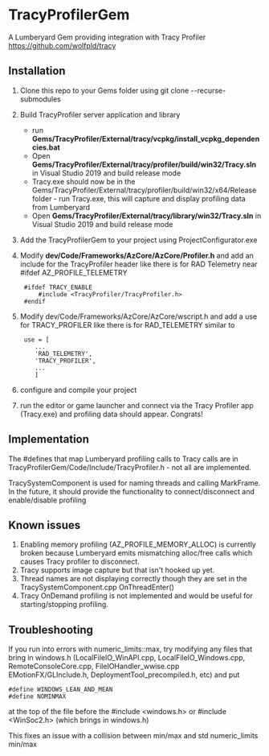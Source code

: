 # TracyProfilerGem
A Lumberyard Gem providing integration with Tracy Profiler https://github.com/wolfpld/tracy


## Installation
1. Clone this repo to your Gems folder using git clone --recurse-submodules <repository url>
2. Build TracyProfiler server application and library
   
   - run **Gems/TracyProfiler/External/tracy/vcpkg/install_vcpkg_dependencies.bat**
   - Open **Gems/TracyProfiler/External/tracy/profiler/build/win32/Tracy.sln** in Visual Studio 2019 and build release mode
   -  Tracy.exe should now be in the Gems/TracyProfiler/External/tracy/profiler/build/win32/x64/Release folder - run Tracy.exe, this will capture and display profiling data from Lumberyard
   - Open **Gems/TracyProfiler/External/tracy/library/win32/Tracy.sln** in Visual Studio 2019 and build release mode
3. Add the TracyProfilerGem to your project using ProjectConfigurator.exe
4. Modify **dev/Code/Frameworks/AzCore/AzCore/Profiler.h** and add an include for the TracyProfiler header like there is for RAD Telemetry near #ifdef AZ_PROFILE_TELEMETRY


        #ifdef TRACY_ENABLE
            #include <TracyProfiler/TracyProfiler.h>
        #endif 

5. Modify dev/Code/Frameworks/AzCore/AzCore/wscript.h and add a use for TRACY_PROFILER like there is for RAD_TELEMETRY similar to

        use = [
           ...
           'RAD_TELEMETRY',
           'TRACY_PROFILER',
           ...
           ]

7. configure and compile your project
8. run the editor or game launcher and connect via the Tracy Profiler app (Tracy.exe) and profiling data should appear.  Congrats! 

## Implementation
The #defines that map Lumberyard profiling calls to Tracy calls are in TracyProfilerGem/Code/Include/TracyProfiler.h - not all are implemented.

TracySystemComponent is used for naming threads and calling MarkFrame.  In the future, it should provide the functionality to connect/disconnect and enable/disable profiling

## Known issues

1. Enabling memory profiling (AZ_PROFILE_MEMORY_ALLOC) is currently broken because Lumberyard emits mismatching alloc/free calls which causes Tracy profiler to disconnect.
2. Tracy supports image capture but that isn't hooked up yet.
3. Thread names are not displaying correctly though they are set in the TracySystemComponent.cpp OnThreadEnter()
4. Tracy OnDemand profiling is not implemented and would be useful for starting/stopping profiling.


## Troubleshooting
If you run into errors with numeric_limits::max, try modifying any files that bring in windows.h (LocalFileIO_WinAPI.cpp, LocalFileIO_Windows.cpp, RemoteConsoleCore.cpp, FileIOHandler_wwise.cpp  EMotionFX/GLInclude.h, DeploymentTool_precompiled.h, etc) and put

    #define WINDOWS_LEAN_AND_MEAN 
    #define NOMINMAX 
    
at the top of the file before the #include <windows.h> or #include <WinSoc2.h> (which brings in windows.h)

This fixes an issue with a collision between min/max and std numeric_limits min/max
